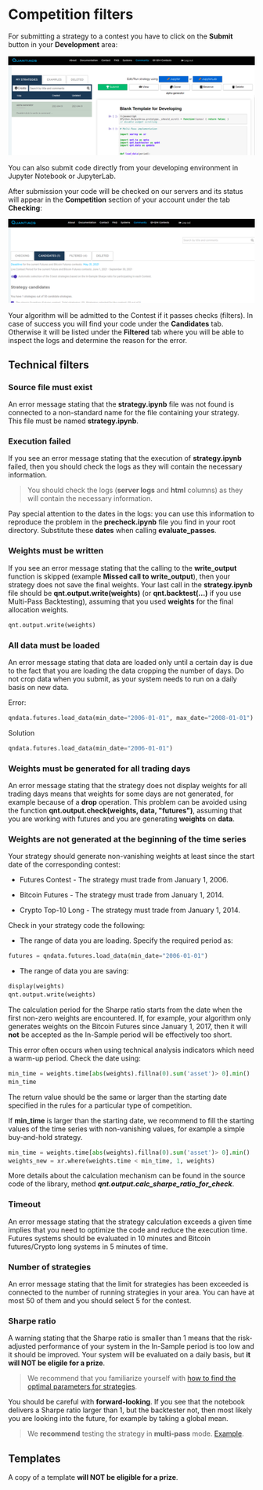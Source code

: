 # Competition filters

For submitting a strategy to a contest you have to click on the **Submit** button in your **Development** area:

![submit](./pictures/submit.png)

You can also submit code directly from your developing environment in Jupyter Notebook or JupyterLab.   

After submission your code will be checked on our servers and its status will appear in the **Competition** section of your account under the tab **Checking**:

![test](./pictures/test.png)


Your algorithm will be admitted to the Contest if it passes checks (filters). In case of success you will find your code under the **Candidates** tab. Otherwise it will be listed under the **Filtered** tab where you will be able to inspect the logs and determine the reason for the error.

## Technical filters

### Source file must exist
An error message stating that the **strategy.ipynb** file was not found is connected to a non-standard name for the file containing your strategy. This file must be named **strategy.ipynb**.

### Execution failed
If you see an error message stating that the execution of **strategy.ipynb** failed, then you should check the logs as they will contain the necessary information.

> You should check the logs (**server logs** and **html** columns) as they will contain the necessary information.

Pay special attention to the dates in the logs: you can use this information to reproduce the problem in the **precheck.ipynb** file you find in your root directory. Substitute these **dates** when calling **evaluate_passes**.

### Weights must be written
If you see an error message stating that the calling to the **write_output** function is skipped (example **Missed call to write_output**), then your strategy does not save the final weights. Your last call in the **strategy.ipynb** file should be **qnt.output.write(weights)** (or **qnt.backtest(...)** if you use Multi-Pass Backtesting), assuming that you used **weights** for the final allocation weights.
```python
qnt.output.write(weights)
```

### All data must be loaded
An error message stating that data are loaded only until a certain day is due to the fact that you are loading the data cropping the number of days. Do not crop data when you submit, as your system needs to run on a daily basis on new data.

Error:
```python
qndata.futures.load_data(min_date="2006-01-01", max_date="2008-01-01")
```

Solution

```python
qndata.futures.load_data(min_date="2006-01-01")
```

### Weights must be generated for all trading days
An error message stating that the strategy does not display weights for all trading days means that weights for some days are not generated, for example because of a **drop** operation. This problem can be avoided using the function **qnt.output.check(weights, data, "futures")**, assuming that you are working with futures and you are generating **weights** on **data**.

### Weights are not generated at the beginning of the time series
Your strategy should generate non-vanishing weights at least since the start date of the corresponding contest:

* Futures Contest - The strategy must trade from January 1, 2006.

* Bitcoin Futures - The strategy must trade from January 1, 2014.

* Crypto Top-10 Long - The strategy must trade from January 1, 2014.

Check in your strategy code the following:

* The range of data you are loading. Specify the required period as:
```python
futures = qndata.futures.load_data(min_date="2006-01-01")
```
* The range of data you are saving:
```python
display(weights)
qnt.output.write(weights)
```

The calculation period for the Sharpe ratio starts from the date when the first non-zero weights are encountered. If, for example, your algorithm only generates weights on the Bitcoin Futures since January 1, 2017, then it will **not** be accepted as the In-Sample period will be effectively too short.

This error often occurs when using technical analysis indicators which need a warm-up period.
Check the date using:
```python
min_time = weights.time[abs(weights).fillna(0).sum('asset')> 0].min()
min_time
```
The return value should be the same or larger than the starting date specified in the rules for a particular type of competition.

If **min_time** is larger than the starting date, we recommend to fill the starting values of the time series with non-vanishing values, for example a simple buy-and-hold strategy.
```python
min_time = weights.time[abs(weights).fillna(0).sum('asset')> 0].min()
weights_new = xr.where(weights.time < min_time, 1, weights)
```

More details about the calculation mechanism can be found in the source code of the library, method ***qnt.output.calc_sharpe_ratio_for_check***.

### Timeout
An error message stating that the strategy calculation exceeds a given time implies that you need to optimize the code and reduce the execution time. Futures systems should be evaluated in 10 minutes and Bitcoin futures/Crypto long systems in 5 minutes of time.


### Number of strategies
An error message stating that the limit for strategies has been exceeded is connected to the number of running strategies in your area. You can have at most 50 of them and you should select 5 for the contest.

### Sharpe ratio
A warning stating that the Sharpe ratio is smaller than 1 means that the risk-adjusted performance of your system in the In-Sample period is too low and it should be improved. Your system will be evaluated on a daily basis, but **it will NOT be eligile for a prize**.

> We recommend that you familiarize yourself with [how to find the optimal parameters for strategies](https://quantiacs.com/documentation/en/examples/trading_system_optimization.html).

You should be careful with **forward-looking**. If you see that the notebook delivers a Sharpe ratio larger than 1, but the backtester not, then most likely you are looking into the future, for example by taking a global mean.

> We **recommend** testing the strategy in **multi-pass** mode. [Example](https://quantiacs.com/documentation/en/examples/trading_system_optimization.html#preventing-forward-looking).

## Templates
A copy of a template **will NOT be eligible for a prize**.
